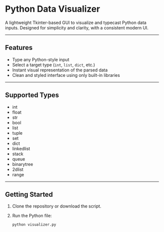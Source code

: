 # Python Data Visualizer

A lightweight Tkinter-based GUI to visualize and typecast Python data inputs. Designed for simplicity and clarity, with a consistent modern UI.

---

## Features

- Type any Python-style input
- Select a target type (`int`, `list`, `dict`, etc.)
- Instant visual representation of the parsed data
- Clean and styled interface using only built-in libraries

---

## Supported Types

- int  
- float  
- str  
- bool  
- list  
- tuple  
- set  
- dict
- linkedlist
- stack
- queue
- binarytree
- 2dlist
- range  

---

## Getting Started

1. Clone the repository or download the script.
2. Run the Python file:

   ```bash
   python visualizer.py
